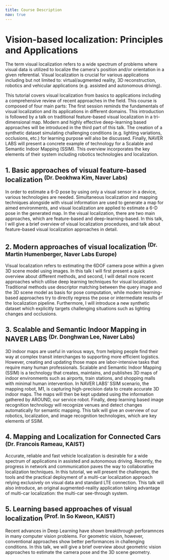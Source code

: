 ```yaml
---
title: Course Description
nav: true
---
```


# Vision-based localization: Principles and Applications 

The term visual localization refers to a wide spectrum of problems where visual data is utilized to localize the camera's position and/or orientation in a given referential. Visual localization is crucial for various applications including but not limited to: virtual/augmented reality, 3D reconstruction, robotics and vehicular applications (e.g. assisted and autonomous driving).

This tutorial covers visual localization from basics to applications including a comprehensive review of recent approaches in the field.
This course is composed of four main parts:
The first session reminds the fundamentals of visual localization and its applications in different domains.  This introduction is followed by a talk on traditional feature-based visual localization in a tri-dimensional map.
Modern and highly effective deep-learning based approaches will be introduced in the third part of this talk. The creation of a synthetic dataset simulating challenging conditions (e.g. lighting variations, occlusions, etc.) for learning purpose will also be discussed.
Finally, NAVER LABS will present a concrete example of technology for a Scalable and Semantic Indoor Mapping (SSIM). This overview incorporates the key elements of their system including robotics technologies and localization. 


## 1. Basic approaches of visual feature-based localization <sup>(Dr. Deokhwa Kim, Naver Labs)</sup>

In order to estimate a 6-D pose by using only a visual sensor in a device, various technologies are needed. Simultaneous localization and mapping techniques alongside with visual information are used to generate a map for aimed environments, and visual localization are applied to estimate a 6-D pose in the generated map. In the visual localization, there are two main approaches, which are feature-based and deep-learning-based. In this talk, I will give a brief overview of visual localization procedures, and talk about feature-based visual localization approaches in detail. 

## 2. Modern approaches of visual localization <sup>(Dr. Martin Humenberger, Naver Labs Europe)</sup>

Visual localization refers to estimating the 6DOF camera pose within a given 3D scene model using images. In this talk I will first present a quick overview about different methods, and second, I will detail more recent approaches which utilise deep learning techniques for visual localization. Traditional methods use descriptor matching between the query image and the 3D scene model as basis for pose computation, while modern learning-based approaches try to directly regress the pose or intermediate results of the localization pipeline. Furthermore, I will introduce a new synthetic dataset which explicitly targets challenging situations such as lighting changes and occlusions.

## 3. Scalable and Semantic Indoor Mapping in NAVER LABS <sup>(Dr. Donghwan Lee, Naver Labs)</sup>

3D indoor maps are useful in various ways, from helping people find their way at complex transit interchanges to supporting more efficient logistics. However, creating and updating those maps are labor-intensive tasks that require many human professionals. Scalable and Semantic Indoor Mapping (SSIM) is a technology that creates, maintains, and publishes 3D maps of indoor environments such as airports, train stations, and shopping malls with minimal human intervention. In NAVER LABS’ SSIM scenario, the mapping robot, M1, is capturing high-precision data to create accurate 3D indoor maps. The maps will then be kept updated using the information gathered by AROUND, our service robot. Finally, deep learning based image recognition technology will recognize venues and detect changes automatically for semantic mapping. This talk will give an overview of our robotics, localization, and image recognition technologies, which are key elements of SSIM.

## 4. Mapping and Localization for Connected Cars <sup>(Dr. Francois Rameau, KAIST)</sup>

Accurate, reliable and fast vehicle localization is desirable for a wide spectrum of applications in assisted and autonomous driving. Recently, the progress in network and communication paves the way to collaborative localization techniques.
In this tutorial, we will present the challenges, the tools and the practical deployment of a multi-car localization approach relying exclusively on visual data and standard LTE connection.
This talk will also introduce, an original augmented-reality application taking advantage of multi-car localization: the multi-car see-through system.

## 5. Learning based approaches of visual localization <sup>(Prof. In So Kweon, KAIST)</sup>

Recent advances in Deep Learning have shown breakthrough perforamnces in many computer vision problems.
For geometric vision, however, conventional approaches show better performances in challenging conditions.
In this talk, we will give a brief overview about geometric vision approaches to estimate the camera pose and the 3D scene geometry.

​ 
